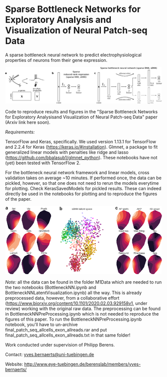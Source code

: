 # Sparse Bottleneck Networks for Exploratory Analysis and Visualization of Neural Patch-seq Data
A sparse bottleneck neural network to predict electrophysiological properties of neurons from their gene expression.


![sBNN architecture](./schematic-autoallo.png)



Code to reproduce results and figures in the "Sparse Bottleneck Networks for Exploratory Analysisand Visualization of Neural Patch-seq Data" paper (Arxiv link here soon). 

*Requirements:*

TensorFlow and Keras, specifically. We used version 1.13.1 for TensorFlow and 2.2.4 for Keras (https://keras.io/#installation).
Glmnet, a package to fit generalized linear models with penalties like ridge and lasso (https://github.com/bbalasub1/glmnet_python). These notebooks have not (yet) been tested with TensorFlow 2.

For the bottleneck neural network framework and linear models, cross validation takes on average ~10 minutes. If performed once, the data can be pickled, however, so that one does not need to rerun the models everytime for plotting. Check KerasSavedModels for pickled results. These can indeed directly be used in the notebooks for plotting and to reproduce the figures of the paper.


![sBNN latent space visualisation](./figures/Bottleneck_latent_space_all_together.png)


*Note:*
all the data can be found in the folder M1Data which are needed to run the two notebooks (BottleneckNN.ipynb and BottleneckNNLatentVisualization.ipynb) all the way. This is already preprocessed data, however, from a collaborative effort (https://www.biorxiv.org/content/10.1101/2020.02.03.929158v1, under review) working with the original raw data. The preprocessing can be found in BottleneckNNPreProcessing.ipynb which is not needed to reproduce the figures of this paper. To run the BottleneckNNPreProcessing.ipynb notebook, you'll have to un-archive final_patch_seq_allcells_exon_allreads.rar and put final_patch_seq_allcells_exon_allreads.txt in that same folder!

Work conducted under supervision of Philipp Berens.

Contact: yves.bernaerts@uni-tuebingen.de

Website: http://www.eye-tuebingen.de/berenslab/members/yves-bernaerts/

